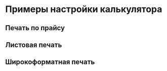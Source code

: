 # Примеры настройки калькулятора

## Печать по прайсу

## Листовая печать

## Широкоформатная печать